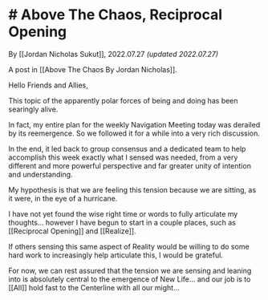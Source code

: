 # # Above The Chaos,  Reciprocal Opening
By [[Jordan Nicholas Sukut]], 2022.07.27 _(updated 2022.07.27)_

A post in [[Above The Chaos By Jordan Nicholas]].

Hello Friends and Allies, 

This topic of the apparently polar forces of being and doing has been searingly alive. 

In fact, my entire plan for the weekly Navigation Meeting today was derailed by its reemergence. So we followed it for a while into a very rich discussion. 

In the end, it led back to group consensus and a dedicated team to help accomplish this week exactly what I sensed was needed, from a very different and more powerful perspective and far greater unity of intention and understanding. 

My hypothesis is that we are feeling this tension because we are sitting, as it were, in the eye of a hurricane. 

I have not yet found the wise right time or words to fully articulate my thoughts... however I have begun to start in a couple places, such as [[Reciprocal Opening]] and [[Realize]]. 

If others sensing this same aspect of Reality would be willing to do some hard work to increasingly help articulate this, I would be grateful. 

For now, we can rest assured that the tension we are sensing and leaning into is absolutely central to the emergence of New Life... and our job is to [[All]] hold fast to the Centerline with all our might... 
